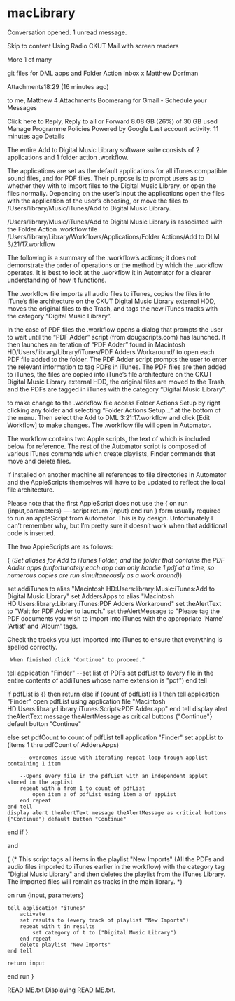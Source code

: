 # macLibrary

Conversation opened. 1 unread message.

Skip to content
Using Radio CKUT Mail with screen readers
 
 
More 
1 of many
 
git files for DML apps and Folder Action
Inbox
	x
Matthew Dorfman
	
Attachments18:29 (16 minutes ago)
	
to me, Matthew
4 Attachments
Boomerang for Gmail - Schedule your Messages
	
Click here to Reply, Reply to all or Forward
8.08 GB (26%) of 30 GB used
Manage
Programme Policies
Powered by
Google
Last account activity: 11 minutes ago
Details
	
	

The entire Add to Digital Music Library software suite consists of 2 applications and 1 folder action .workflow.

The applications are set as the default applications for all iTunes compatible sound files, and for PDF files. Their purpose is to prompt users as to whether they with to import files to the Digital Music Library, or open the files normally. Depending on the user’s input the applications open the files with the application of the user’s choosing, or move the files to /Users/library/Music/iTunes/Add to Digital Music Library.


/Users/library/Music/iTunes/Add to Digital Music Library is associated with the Folder Action .workflow file /Users/library/Library/Workflows/Applications/Folder Actions/Add to DLM 3/21/17.workflow 


The following is a summary of the .workflow’s actions; it does not demonstrate the order of operations or the method by which the .workflow operates. It is best to look at the .workflow it in Automator for a clearer understanding of how it functions.

The .workflow file imports all audio files to iTunes, copies the files into iTune’s file architecture on the CKUT Digital Music Library external HDD, moves the original files to the Trash, and tags the new iTunes tracks with the category “Digital Music Library”.

In the case of PDF files the .workflow opens a dialog that prompts the user to wait until the “PDF Adder” script (from dougscripts.com) has launched.  It then launches an iteration of “PDF Adder” found in Macintosh HD/Users/library/Library/iTunes/PDF Adders Workaround/ to open each PDF file added to the folder.  The PDF Adder script prompts the user to enter the relevant information to tag PDFs in iTunes.  The PDF files are then added to iTunes, the files are copied into iTune’s file architecture on the CKUT Digital Music Library external HDD, the original files are moved to the Trash, and the PDFs are tagged in iTunes with the category “Digital Music Library”.


to make change to the .workflow file access Folder Actions Setup by right clicking any folder and selecting “Folder Actions Setup…” at the bottom of the menu. Then select the Add to DML 3:21:17.workflow and click [Edit Workflow] to make changes.  The .workflow file will open in Automator.

The workflow contains two Apple scripts, the text of which is included below for reference.
The rest of the Automator script is composed of various iTunes commands which create playlists, Finder commands that move and delete files.

if installed on another machine all references to file directories in Automator and the AppleScripts themselves will have to be updated to reflect the local file architecture.

Please note that the first AppleScript does not use the 
{
on run {input,parameters}
	—-script
	return {input}
end run 
}
form usually required to run an appleScript from Automator.  This is by design.  Unfortunately I can’t remember why, but I’m pretty sure it doesn’t work when that additional code is inserted.

The two AppleScripts are as follows:

{
(*Set aliases for Add to iTunes Folder, and the folder that contains the PDF Adder apps (unfortunately each app can only handle 1 pdf at a time, so numerous copies are run simultaneously as a work around)*)

set addiTunes to alias "Macintosh HD:Users:library:Music:iTunes:Add to Digital Music Library"
set AddersApps to alias "Macintosh HD:Users:library:Library:iTunes:PDF Adders Workaround"
set theAlertText to "Wait for PDF Adder to launch."
set theAlertMessage to "Please tag the PDF documents you wish to import into iTunes with the appropriate 'Name' 'Artist' and 'Album' tags.

Check the tracks you just imported into iTunes to ensure that everything is spelled correctly.
	
	 When finished click 'Continue' to proceed."

tell application "Finder"
	--set list of PDFs 
	set pdfList to (every file in the entire contents of addiTunes whose name extension is "pdf")
end tell

if pdfList is {} then
	return
else if (count of pdfList) is 1 then
	tell application "Finder"
		open pdfList using application file "Macintosh HD:Users:library:Library:iTunes:Scripts:PDF Adder.app"
	end tell
	display alert theAlertText message theAlertMessage as critical buttons {"Continue"} default button "Continue"
	
else
	set pdfCount to count of pdfList
	tell application "Finder"
		set appList to (items 1 thru pdfCount of AddersApps)
		
		-- overcomes issue with iterating repeat loop trough applist containing 1 item 
		
		--Opens every file in the pdfList with an independent applet stored in the appList
		repeat with a from 1 to count of pdfList
			open item a of pdfList using item a of appList
		end repeat
	end tell
	display alert theAlertText message theAlertMessage as critical buttons {"Continue"} default button "Continue"
end if
}

and 

{
(* This script tags all items in the playlist "New Imports" (All the PDFs and audio files imported to iTunes earlier in the workflow) with the category tag "Digital Music Library" and then deletes the playlist from the iTunes Library.  The imported files will remain as tracks in the main library. *)

on run {input, parameters}
	
	tell application "iTunes"
		activate
		set results to (every track of playlist "New Imports")
		repeat with t in results
			set category of t to ("Digital Music Library")
		end repeat
		delete playlist "New Imports"
	end tell
	
	return input
end run
}

READ ME.txt
Displaying READ ME.txt.
